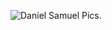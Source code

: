 ![Daniel Samuel Pics](https://avatars2.githubusercontent.com/u/50230297?s=400&u=6813e1ca7a5b3c1d0398b6e69b723d0ea9bea9f5&v=4).
